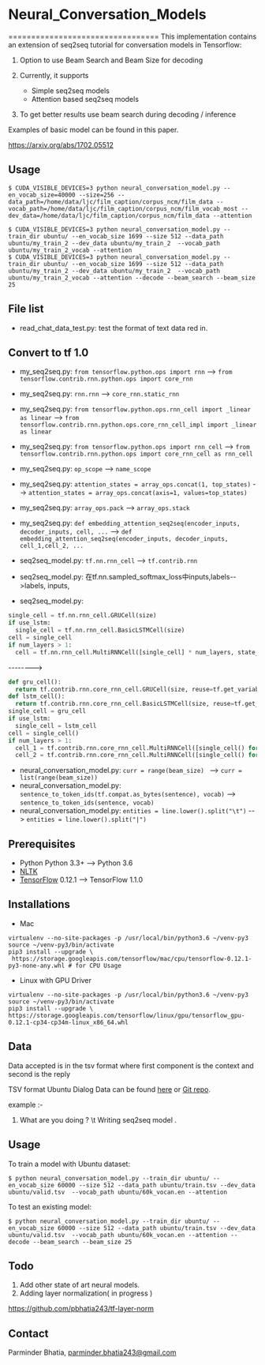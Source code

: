 # Neural_Conversation_Models
=================================
This implementation contains an extension of seq2seq tutorial for conversation models in Tensorflow:

1. Option to use Beam Search and Beam Size for decoding

2. Currently, it supports
    - Simple seq2seq  models
    - Attention based seq2seq models

3. To get better results use beam search during decoding / inference

Examples of basic model can be found in this paper.

https://arxiv.org/abs/1702.05512


Usage
--------
    $ CUDA_VISIBLE_DEVICES=3 python neural_conversation_model.py --en_vocab_size=40000 --size=256 --data_path=/home/data/ljc/film_caption/corpus_ncm/film_data --vocab_path=/home/data/ljc/film_caption/corpus_ncm/film_vocab_most --dev_data=/home/data/ljc/film_caption/corpus_ncm/film_data --attention

    $ CUDA_VISIBLE_DEVICES=3 python neural_conversation_model.py --train_dir ubuntu/ --en_vocab_size 1699 --size 512 --data_path ubuntu/my_train_2 --dev_data ubuntu/my_train_2  --vocab_path ubuntu/my_train_2_vocab --attention
    $ CUDA_VISIBLE_DEVICES=3 python neural_conversation_model.py --train_dir ubuntu/ --en_vocab_size 1699 --size 512 --data_path ubuntu/my_train_2 --dev_data ubuntu/my_train_2  --vocab_path ubuntu/my_train_2_vocab --attention --decode --beam_search --beam_size 25

File list
---------------
- read_chat_data_test.py: test the format of text data red in.

Convert to tf 1.0
---------------
- my_seq2seq.py: `from tensorflow.python.ops import rnn` --> `from tensorflow.contrib.rnn.python.ops import core_rnn`
- my_seq2seq.py: `rnn.rnn` --> `core_rnn.static_rnn`
- my_seq2seq.py: `from tensorflow.python.ops.rnn_cell import _linear as linear` --> `from tensorflow.contrib.rnn.python.ops.core_rnn_cell_impl import _linear as linear`
- my_seq2seq.py: `from tensorflow.python.ops import rnn_cell` --> `from tensorflow.contrib.rnn.python.ops import core_rnn_cell as rnn_cell`
- my_seq2seq.py: `op_scope` --> `name_scope`
- my_seq2seq.py: `attention_states = array_ops.concat(1, top_states)` --> `attention_states = array_ops.concat(axis=1, values=top_states)`
- my_seq2seq.py: `array_ops.pack` --> `array_ops.stack`
- my_seq2seq.py: `def embedding_attention_seq2seq(encoder_inputs, decoder_inputs, cell, ...` --> `def embedding_attention_seq2seq(encoder_inputs, decoder_inputs, cell_1,cell_2, ...`



- seq2seq_model.py: `tf.nn.rnn_cell` --> `tf.contrib.rnn`
- seq2seq_model.py: 在tf.nn.sampled_softmax_loss中inputs,labels-->labels, inputs,
- seq2seq_model.py:
```python
single_cell = tf.nn.rnn_cell.GRUCell(size)
if use_lstm:
  single_cell = tf.nn.rnn_cell.BasicLSTMCell(size)
cell = single_cell
if num_layers > 1:
  cell = tf.nn.rnn_cell.MultiRNNCell([single_cell] * num_layers, state_is_tuple=False)
```
-------->
```python
def gru_cell():
  return tf.contrib.rnn.core_rnn_cell.GRUCell(size, reuse=tf.get_variable_scope().reuse)#tf.get_variable_scope().reuse
def lstm_cell():
  return tf.contrib.rnn.core_rnn_cell.BasicLSTMCell(size, reuse=tf.get_variable_scope().reuse)#tf.get_variable_scope().reuse
single_cell = gru_cell
if use_lstm:
  single_cell = lstm_cell
cell = single_cell()
if num_layers > 1:
  cell_1 = tf.contrib.rnn.core_rnn_cell.MultiRNNCell([single_cell() for _ in range(num_layers)], state_is_tuple=False)
  cell_2 = tf.contrib.rnn.core_rnn_cell.MultiRNNCell([single_cell() for _ in range(num_layers)], state_is_tuple=False)

```
- neural_conversation_model.py: `curr = range(beam_size) ` --> `curr = list(range(beam_size))`
- neural_conversation_model.py: `sentence_to_token_ids(tf.compat.as_bytes(sentence), vocab)` --> `sentence_to_token_ids(sentence, vocab)`
- neural_conversation_model.py: `entities = line.lower().split("\t")` --> `entities = line.lower().split("|")`

Prerequisites
-------------

- Python Python 3.3+ --> Python 3.6
- [NLTK](http://www.nltk.org/)
- [TensorFlow](https://www.tensorflow.org/) 0.12.1 --> TensorFlow 1.1.0

Installations
-----

* Mac
```
virtualenv --no-site-packages -p /usr/local/bin/python3.6 ~/venv-py3
source ~/venv-py3/bin/activate
pip3 install --upgrade \
 https://storage.googleapis.com/tensorflow/mac/cpu/tensorflow-0.12.1-py3-none-any.whl # for CPU Usage
```

* Linux with GPU Driver
```
virtualenv --no-site-packages -p /usr/local/bin/python3.6 ~/venv-py3
source ~/venv-py3/bin/activate
pip3 install --upgrade \ https://storage.googleapis.com/tensorflow/linux/gpu/tensorflow_gpu-0.12.1-cp34-cp34m-linux_x86_64.whl
```

Data
-----
Data accepted is in the tsv format where first component is the context and second is the reply

TSV format Ubuntu Dialog Data can be found [here](https://drive.google.com/file/d/0BwPa9lrosQKdSTZxZ0tydUFGWE0/view) or [Git repo](http://git.oschina.net/ubiware/neural_conversation_models_ubuntu_corpus).

example :-
1. What are you doing ? \t Writing seq2seq model .

Usage
-----

To train a model with Ubuntu dataset:

    $ python neural_conversation_model.py --train_dir ubuntu/ --en_vocab_size 60000 --size 512 --data_path ubuntu/train.tsv --dev_data ubuntu/valid.tsv  --vocab_path ubuntu/60k_vocan.en --attention

To test an existing model:

    $ python neural_conversation_model.py --train_dir ubuntu/ --en_vocab_size 60000 --size 512 --data_path ubuntu/train.tsv --dev_data ubuntu/valid.tsv  --vocab_path ubuntu/60k_vocan.en --attention --decode --beam_search --beam_size 25

Todo
-----
1. Add other state of art neural models.
2. Adding layer normalization( in progress )

https://github.com/pbhatia243/tf-layer-norm

## Contact
Parminder Bhatia, parminder.bhatia243@gmail.com
